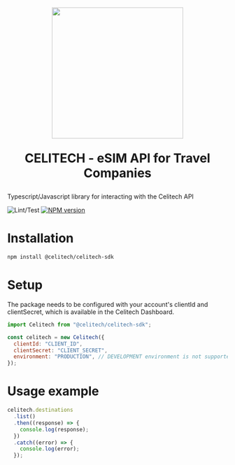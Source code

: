<h1 align="center">
    <a style="text-decoration: none" href="https://www.celitech.com">
      <img width="300px" src="https://celitech.com/wp-content/uploads/2022/11/CELITECH-eSIM-Platform_2-1024x306.jpg" />
      <p align="center">CELITECH - eSIM API for Travel Companies </p>
    </a>
</h1>

Typescript/Javascript library for interacting with the Celitech API

![Lint/Test](https://github.com/Celitech/CelitechSDK/actions/workflows/linting.yml/badge.svg)
[![NPM version](https://img.shields.io/npm/v/@celitech/celitech-sdk)](https://www.npmjs.com/package/@celitech/celitech-sdk)

# Installation

```sh
npm install @celitech/celitech-sdk
```

# Setup

The package needs to be configured with your account's clientId and clientSecret, which is available in the <a style="text-decoration: none" href="https://www.celitech.net">Celitech Dashboard.</a>

```js
import Celitech from "@celitech/celitech-sdk";

const celitech = new Celitech({
  clientId: "CLIENT_ID",
  clientSecret: "CLIENT_SECRET",
  environment: "PRODUCTION", // DEVELOPMENT environment is not supported yet
});
```

# Usage example

```js
celitech.destinations
  .list()
  .then((response) => {
    console.log(response);
  })
  .catch((error) => {
    console.log(error);
  });
```
